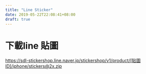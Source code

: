 ```yaml
---
title: "Line Sticker"
date: 2019-05-22T22:08:41+08:00
draft: true
---
```


# 下載line 貼圖

https://sdl-stickershop.line.naver.jp/stickershop/v1/product/[貼圖ID]/iphone/stickers@2x.zip

